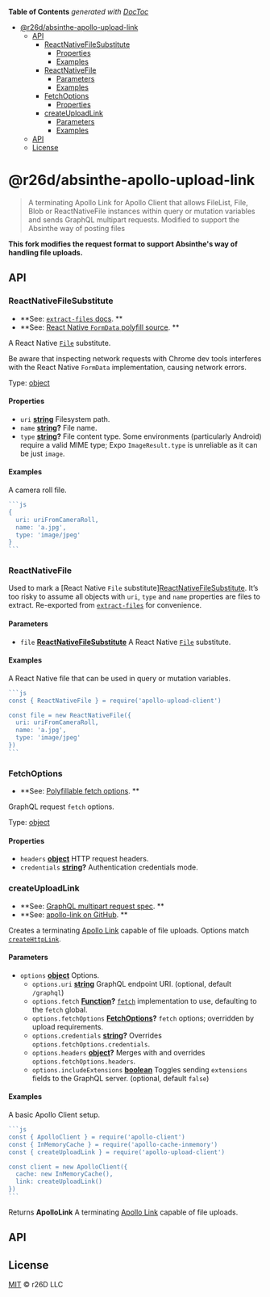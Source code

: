 <!-- START doctoc generated TOC please keep comment here to allow auto update -->
<!-- DON'T EDIT THIS SECTION, INSTEAD RE-RUN doctoc TO UPDATE -->
**Table of Contents**  *generated with [DocToc](https://github.com/thlorenz/doctoc)*

- [@r26d/absinthe-apollo-upload-link](#r26dabsinthe-apollo-upload-link)
  - [API](#api)
    - [ReactNativeFileSubstitute](#reactnativefilesubstitute)
      - [Properties](#properties)
      - [Examples](#examples)
    - [ReactNativeFile](#reactnativefile)
      - [Parameters](#parameters)
      - [Examples](#examples-1)
    - [FetchOptions](#fetchoptions)
      - [Properties](#properties-1)
    - [createUploadLink](#createuploadlink)
      - [Parameters](#parameters-1)
      - [Examples](#examples-2)
  - [API](#api-1)
  - [License](#license)

<!-- END doctoc generated TOC please keep comment here to allow auto update -->

# @r26d/absinthe-apollo-upload-link

> A terminating Apollo Link for Apollo Client that allows FileList, File, Blob or ReactNativeFile instances within query or mutation variables and sends GraphQL multipart requests. Modified to support the Absinthe way of posting files

**This fork modifies the request format to support Absinthe's way of handling file uploads.**

## API

<!-- Generated by documentation.js. Update this documentation by updating the source code. -->

### ReactNativeFileSubstitute

-   **See: [`extract-files` docs](https://github.com/jaydenseric/extract-files#type-reactnativefilesubstitute).
    **
-   **See: [React Native `FormData` polyfill source](https://github.com/facebook/react-native/blob/v0.45.1/Libraries/Network/FormData.js#L34).
    **

A React Native [`File`](https://developer.mozilla.org/docs/web/api/file)
substitute.

Be aware that inspecting network requests with Chrome dev tools interferes
with the React Native `FormData` implementation, causing network errors.

Type: [object](https://developer.mozilla.org/docs/Web/JavaScript/Reference/Global_Objects/Object)

#### Properties

-   `uri` **[string](https://developer.mozilla.org/docs/Web/JavaScript/Reference/Global_Objects/String)** Filesystem path.
-   `name` **[string](https://developer.mozilla.org/docs/Web/JavaScript/Reference/Global_Objects/String)?** File name.
-   `type` **[string](https://developer.mozilla.org/docs/Web/JavaScript/Reference/Global_Objects/String)?** File content type. Some environments (particularly Android) require a valid MIME type; Expo `ImageResult.type` is unreliable as it can be just `image`.

#### Examples

A camera roll file.


````javascript
```js
{
  uri: uriFromCameraRoll,
  name: 'a.jpg',
  type: 'image/jpeg'
}
```
````

### ReactNativeFile

Used to mark a
[React Native `File` substitute][ReactNativeFileSubstitute](#reactnativefilesubstitute).
It’s too risky to assume all objects with `uri`, `type` and `name` properties
are files to extract. Re-exported from [`extract-files`](https://npm.im/extract-files)
for convenience.

#### Parameters

-   `file` **[ReactNativeFileSubstitute](#reactnativefilesubstitute)** A React Native [`File`](https://developer.mozilla.org/docs/web/api/file) substitute.

#### Examples

A React Native file that can be used in query or mutation variables.


````javascript
```js
const { ReactNativeFile } = require('apollo-upload-client')

const file = new ReactNativeFile({
  uri: uriFromCameraRoll,
  name: 'a.jpg',
  type: 'image/jpeg'
})
```
````

### FetchOptions

-   **See: [Polyfillable fetch options](https://github.github.io/fetch#options).
    **

GraphQL request `fetch` options.

Type: [object](https://developer.mozilla.org/docs/Web/JavaScript/Reference/Global_Objects/Object)

#### Properties

-   `headers` **[object](https://developer.mozilla.org/docs/Web/JavaScript/Reference/Global_Objects/Object)** HTTP request headers.
-   `credentials` **[string](https://developer.mozilla.org/docs/Web/JavaScript/Reference/Global_Objects/String)?** Authentication credentials mode.

### createUploadLink

-   **See: [GraphQL multipart request spec](https://github.com/jaydenseric/graphql-multipart-request-spec).
    **
-   **See: [apollo-link on GitHub](https://github.com/apollographql/apollo-link).
    **

Creates a terminating [Apollo Link](https://apollographql.com/docs/link)
capable of file uploads. Options match [`createHttpLink`](https://apollographql.com/docs/link/links/http#options).

#### Parameters

-   `options` **[object](https://developer.mozilla.org/docs/Web/JavaScript/Reference/Global_Objects/Object)** Options.
    -   `options.uri` **[string](https://developer.mozilla.org/docs/Web/JavaScript/Reference/Global_Objects/String)** GraphQL endpoint URI. (optional, default `/graphql`)
    -   `options.fetch` **[Function](https://developer.mozilla.org/docs/Web/JavaScript/Reference/Statements/function)?** [`fetch`](https://fetch.spec.whatwg.org) implementation to use, defaulting to the `fetch` global.
    -   `options.fetchOptions` **[FetchOptions](#fetchoptions)?** `fetch` options; overridden by upload requirements.
    -   `options.credentials` **[string](https://developer.mozilla.org/docs/Web/JavaScript/Reference/Global_Objects/String)?** Overrides `options.fetchOptions.credentials`.
    -   `options.headers` **[object](https://developer.mozilla.org/docs/Web/JavaScript/Reference/Global_Objects/Object)?** Merges with and overrides `options.fetchOptions.headers`.
    -   `options.includeExtensions` **[boolean](https://developer.mozilla.org/docs/Web/JavaScript/Reference/Global_Objects/Boolean)** Toggles sending `extensions` fields to the GraphQL server. (optional, default `false`)

#### Examples

A basic Apollo Client setup.


````javascript
```js
const { ApolloClient } = require('apollo-client')
const { InMemoryCache } = require('apollo-cache-inmemory')
const { createUploadLink } = require('apollo-upload-client')

const client = new ApolloClient({
  cache: new InMemoryCache(),
  link: createUploadLink()
})
```
````

Returns **ApolloLink** A terminating [Apollo Link](https://apollographql.com/docs/link) capable of file uploads.

## API

## License

[MIT](LICENSE.txt) :copyright:  r26D LLC
